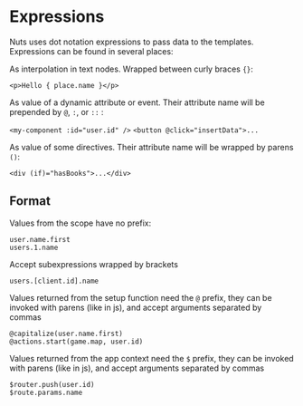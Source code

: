 # Expressions

Nuts uses dot notation expressions to pass data to the templates. Expressions
can be found in several places:

As interpolation in text nodes. Wrapped between curly braces `{}`:

`<p>Hello { place.name }</p>`

As value of a dynamic attribute or event. Their attribute name will be prepended
by `@`, `:`, or `::` :

`<my-component :id="user.id" />` `<button @click="insertData">...`

As value of some directives. Their attribute name will be wrapped by parens `()`:

`<div (if)="hasBooks">...</div>`

## Format

Values from the scope have no prefix:

```
user.name.first
users.1.name
```

Accept subexpressions wrapped by brackets

```
users.[client.id].name
```

Values returned from the setup function need the `@` prefix, they can be invoked
with parens (like in js), and accept arguments separated by commas

```
@capitalize(user.name.first)
@actions.start(game.map, user.id)
```

Values returned from the app context need the `$` prefix, they can be invoked
with parens (like in js), and accept arguments separated by commas

```
$router.push(user.id)
$route.params.name
```

